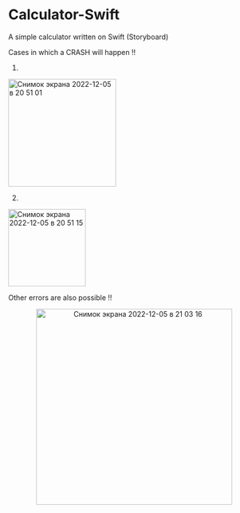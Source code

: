 # Calculator-Swift
A simple calculator written on Swift (Storyboard)

Cases in which a CRASH will happen ‼️

1. 
  <img width="216" alt="Снимок экрана 2022-12-05 в 20 51 01" src="https://user-images.githubusercontent.com/114521805/205730833-4d807448-5798-4d8d-90e4-6aa7a8c3de2d.png">


2. 
 <img width="155" alt="Снимок экрана 2022-12-05 в 20 51 15" src="https://user-images.githubusercontent.com/114521805/205730900-83f2bd2b-57af-4023-aec3-09cb86b56add.png">

Other errors are also possible ‼️
 
 <p align="center">
 <img width="393" alt="Снимок экрана 2022-12-05 в 21 03 16" src="https://user-images.githubusercontent.com/114521805/205732374-ce11d007-81a0-4432-a92b-c7a2b445917b.png">
</p>
